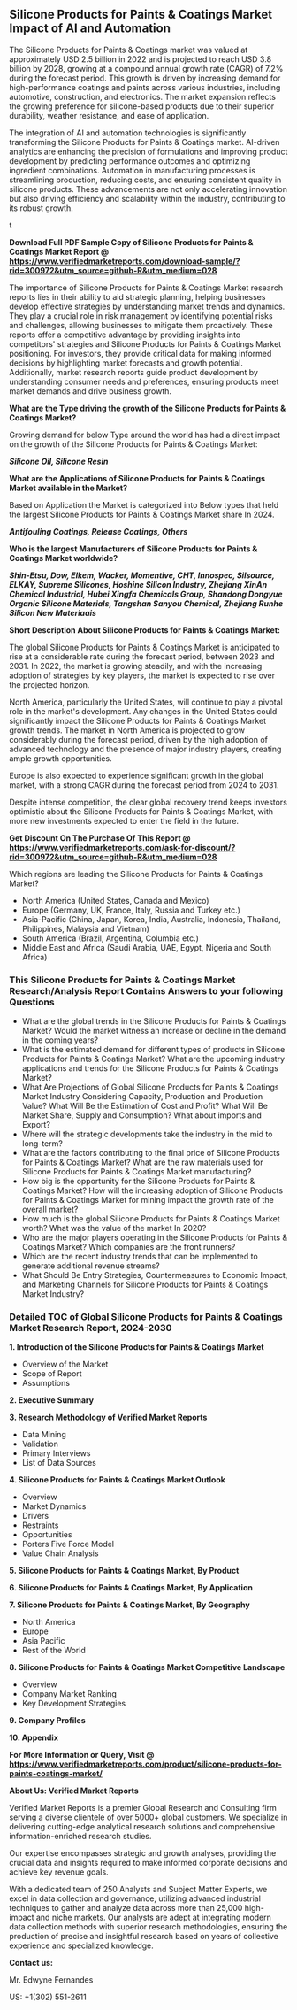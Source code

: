 <h2>Silicone Products for Paints & Coatings Market Impact of AI and Automation</h2><p>The Silicone Products for Paints & Coatings market was valued at approximately USD 2.5 billion in 2022 and is projected to reach USD 3.8 billion by 2028, growing at a compound annual growth rate (CAGR) of 7.2% during the forecast period. This growth is driven by increasing demand for high-performance coatings and paints across various industries, including automotive, construction, and electronics. The market expansion reflects the growing preference for silicone-based products due to their superior durability, weather resistance, and ease of application.</p><p>The integration of AI and automation technologies is significantly transforming the Silicone Products for Paints & Coatings market. AI-driven analytics are enhancing the precision of formulations and improving product development by predicting performance outcomes and optimizing ingredient combinations. Automation in manufacturing processes is streamlining production, reducing costs, and ensuring consistent quality in silicone products. These advancements are not only accelerating innovation but also driving efficiency and scalability within the industry, contributing to its robust growth.</p>t</p><p id="" class=""><strong>Download Full PDF Sample Copy of Silicone Products for Paints & Coatings Market Report @ <a href="https://www.verifiedmarketreports.com/download-sample/?rid=300972&utm_source=github-R&utm_medium=028" target="_blank">https://www.verifiedmarketreports.com/download-sample/?rid=300972&utm_source=github-R&utm_medium=028</a></strong></p><p>The importance of&nbsp;Silicone Products for Paints & Coatings Market research reports lies in their ability to aid strategic planning, helping businesses develop effective strategies by understanding market trends and dynamics. They play a crucial role in risk management by identifying potential risks and challenges, allowing businesses to mitigate them proactively. These reports offer a competitive advantage by providing insights into competitors' strategies and Silicone Products for Paints & Coatings Market positioning. For investors, they provide critical data for making informed decisions by highlighting market forecasts and growth potential. Additionally, market research reports guide product development by understanding consumer needs and preferences, ensuring products meet market demands and drive business growth.</p><p><strong>What are the&nbsp;Type driving the growth of the Silicone Products for Paints & Coatings Market?</strong></p><p id="" class="">Growing demand for below Type around the world has had a direct impact on the growth of the Silicone Products for Paints & Coatings Market:</p><em><strong>Silicone Oil, Silicone Resin</strong></em></p><strong>What are the&nbsp;Applications&nbsp;of Silicone Products for Paints & Coatings Market available in the Market?</strong></p><p id="" class="">Based on Application the Market is categorized into Below types that held the largest Silicone Products for Paints & Coatings Market share In 2024.</p><em><strong>Antifouling Coatings, Release Coatings, Others</strong></em></p><strong>Who is the largest Manufacturers of Silicone Products for Paints & Coatings Market worldwide?</strong></p><p><em><strong>Shin-Etsu, Dow, Elkem, Wacker, Momentive, CHT, Innospec, Silsource, ELKAY, Supreme Silicones, Hoshine Silicon Industry, Zhejiang XinAn Chemical Industrial, Hubei Xingfa Chemicals Group, Shandong Dongyue Organic Silicone Materials, Tangshan Sanyou Chemical, Zhejiang Runhe Silicon New Materiaais</strong></em></p><p id="" class=""><strong>Short Description About Silicone Products for Paints & Coatings Market:</strong></p><p>The global Silicone Products for Paints & Coatings Market is anticipated to rise at a considerable rate during the forecast period, between 2023 and 2031. In 2022, the market is growing steadily, and with the increasing adoption of strategies by key players, the market is expected to rise over the projected horizon.</p><p>North America, particularly the United States, will continue to play a pivotal role in the market's development. Any changes in the United States could significantly impact the Silicone Products for Paints & Coatings Market growth trends. The market in North America is projected to grow considerably during the forecast period, driven by the high adoption of advanced technology and the presence of major industry players, creating ample growth opportunities.</p><p>Europe is also expected to experience significant growth in the global market, with a strong CAGR during the forecast period from 2024 to 2031.</p><p>Despite intense competition, the clear global recovery trend keeps investors optimistic about the Silicone Products for Paints & Coatings Market, with more new investments expected to enter the field in the future.</p><p id="" class=""><strong>Get Discount On The Purchase Of This Report @ <a href="https://www.verifiedmarketreports.com/ask-for-discount/?rid=300972&utm_source=github-R&utm_medium=028" target="_blank">https://www.verifiedmarketreports.com/ask-for-discount/?rid=300972&utm_source=github-R&utm_medium=028</a></strong></p>Which regions are leading the Silicone Products for Paints & Coatings Market?</p><ul><li>North America (United States, Canada and Mexico)</li><li>Europe (Germany, UK, France, Italy, Russia and Turkey etc.)</li><li>Asia-Pacific (China, Japan, Korea, India, Australia, Indonesia, Thailand, Philippines, Malaysia and Vietnam)</li><li>South America (Brazil, Argentina, Columbia etc.)</li><li>Middle East and Africa (Saudi Arabia, UAE, Egypt, Nigeria and South Africa)</li></ul><h3 id="" class="">This Silicone Products for Paints & Coatings Market Research/Analysis Report Contains Answers to your following Questions</h3><ul><li>What are the global trends in the Silicone Products for Paints & Coatings Market? Would the market witness an increase or decline in the demand in the coming years?</li><li>What is the estimated demand for different types of products in Silicone Products for Paints & Coatings Market? What are the upcoming industry applications and trends for the Silicone Products for Paints & Coatings Market?</li><li>What Are Projections of Global Silicone Products for Paints & Coatings Market Industry Considering Capacity, Production and Production Value? What Will Be the Estimation of Cost and Profit? What Will Be Market Share, Supply and Consumption? What about imports and Export?</li><li>Where will the strategic developments take the industry in the mid to long-term?</li><li>What are the factors contributing to the final price of Silicone Products for Paints & Coatings Market? What are the raw materials used for Silicone Products for Paints & Coatings Market manufacturing?</li><li>How big is the opportunity for the Silicone Products for Paints & Coatings Market? How will the increasing adoption of Silicone Products for Paints & Coatings Market for mining impact the growth rate of the overall market?</li><li>How much is the global Silicone Products for Paints & Coatings Market worth? What was the value of the market In 2020?</li><li>Who are the major players operating in the Silicone Products for Paints & Coatings Market? Which companies are the front runners?</li><li>Which are the recent industry trends that can be implemented to generate additional revenue streams?</li><li>What Should Be Entry Strategies, Countermeasures to Economic Impact, and Marketing Channels for Silicone Products for Paints & Coatings Market Industry?</li></ul><h3 id="" class="">Detailed TOC of Global Silicone Products for Paints & Coatings Market Research Report, 2024-2030</h3><p id="" class=""><strong>1. Introduction of the Silicone Products for Paints & Coatings Market</strong></p><ul><li>Overview of the Market</li><li>Scope of Report</li><li>Assumptions</li></ul><p id="" class=""><strong>2. Executive Summary</strong></p><p id="" class=""><strong>3. Research Methodology of Verified Market Reports</strong></p><ul><li>Data Mining</li><li>Validation</li><li>Primary Interviews</li><li>List of Data Sources</li></ul><p id="" class=""><strong>4. Silicone Products for Paints & Coatings Market Outlook</strong></p><ul><li>Overview</li><li>Market Dynamics</li><li>Drivers</li><li>Restraints</li><li>Opportunities</li><li>Porters Five Force Model</li><li>Value Chain Analysis</li></ul><p id="" class=""><strong>5. Silicone Products for Paints & Coatings Market, By Product</strong></p><p id="" class=""><strong>6. Silicone Products for Paints & Coatings Market, By Application</strong></p><p id="" class=""><strong>7. Silicone Products for Paints & Coatings Market, By Geography</strong></p><ul><li>North America</li><li>Europe</li><li>Asia Pacific</li><li>Rest of the World</li></ul><p id="" class=""><strong>8. Silicone Products for Paints & Coatings Market Competitive Landscape</strong></p><ul><li>Overview</li><li>Company Market Ranking</li><li>Key Development Strategies</li></ul><p id="" class=""><strong>9. Company Profiles</strong></p><p id="" class=""><strong>10. Appendix</strong></p><p id="" class=""><strong>For More Information or Query, Visit @ <a href="https://www.verifiedmarketreports.com/product/silicone-products-for-paints-coatings-market/" target="_blank">https://www.verifiedmarketreports.com/product/silicone-products-for-paints-coatings-market/</a></strong></p><p id="" class=""><strong>About Us: Verified Market Reports</strong></p><p id="" class="">Verified Market Reports is a premier Global Research and Consulting firm serving a diverse clientele of over 5000+ global customers. We specialize in delivering cutting-edge analytical research solutions and comprehensive information-enriched research studies.</p><p id="" class="">Our expertise encompasses strategic and growth analyses, providing the crucial data and insights required to make informed corporate decisions and achieve key revenue goals.</p><p id="" class="">With a dedicated team of 250 Analysts and Subject Matter Experts, we excel in data collection and governance, utilizing advanced industrial techniques to gather and analyze data across more than 25,000 high-impact and niche markets. Our analysts are adept at integrating modern data collection methods with superior research methodologies, ensuring the production of precise and insightful research based on years of collective experience and specialized knowledge.</p><p id="" class=""><strong>Contact us:</strong></p><p id="" class="">Mr. Edwyne Fernandes</p><p id="" class="">US: +1(302) 551-2611</p>